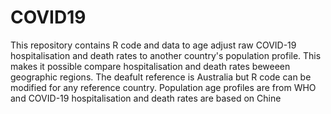 # COVID19
This repository contains R code and data to age adjust raw COVID-19 hospitalisation and death rates to another country's population profile. 
This makes it possible compare hospitalisation and death rates beweeen geographic regions.
The deafult reference is Australia but R code can be modified for any reference country. Population age profiles are from WHO and COVID-19 hospitalisation and death rates are based on Chine
